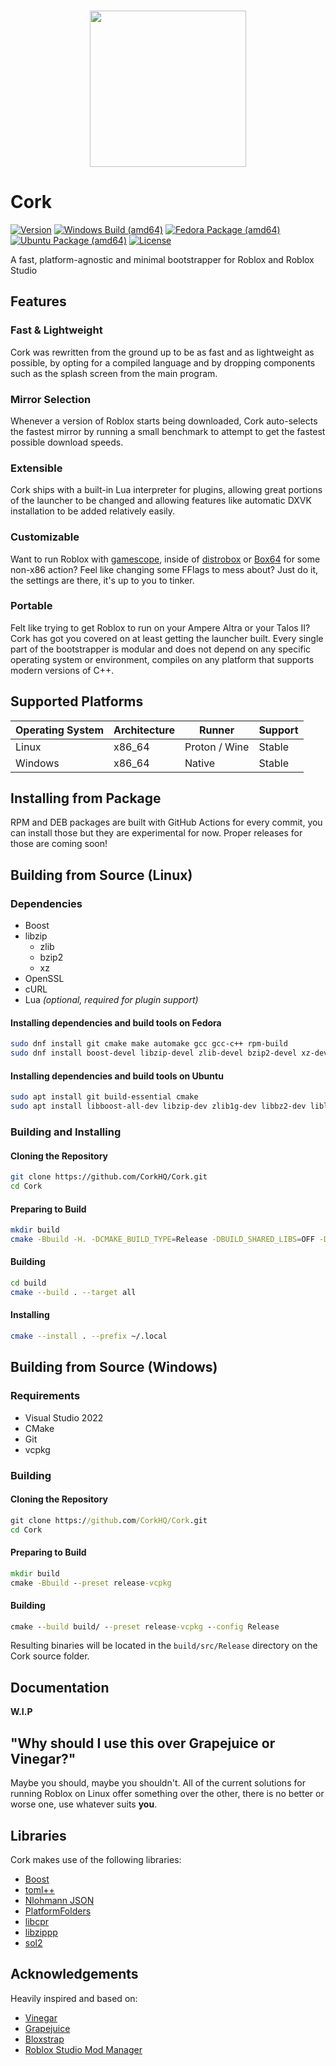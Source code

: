 <p align="center">
    <br/>
    <img src="https://github.com/Bugadinho/Cork/raw/master/resources/cork.svg" height="250"/>
    <br/>
    <h1>Cork</h1>
<p>

[![Version](https://img.shields.io/github/v/release/CorkHQ/Cork?display_name=tag)](https://github.com/CorkHQ/Cork/releases/latest)
[![Windows Build (amd64)](https://img.shields.io/github/actions/workflow/status/CorkHQ/Cork/build-windows-amd64.yml?logo=windows&label=build+(amd64))](https://github.com/CorkHQ/Cork/actions/workflows/build-windows-amd64.yml)
[![Fedora Package (amd64)](https://img.shields.io/github/actions/workflow/status/CorkHQ/Cork/package-fedora-amd64.yml?logo=fedora&label=package+(amd64))](https://github.com/CorkHQ/Cork/actions/workflows/package-fedora-amd64.yml)
[![Ubuntu Package (amd64)](https://img.shields.io/github/actions/workflow/status/CorkHQ/Cork/package-ubuntu-amd64.yml?logo=ubuntu&label=package+(amd64))](https://github.com/CorkHQ/Cork/actions/workflows/package-ubuntu-amd64.yml)
[![License](https://img.shields.io/github/license/CorkHQ/Cork)](https://github.com/CorkHQ/Cork/blob/master/LICENSE)

A fast, platform-agnostic and minimal bootstrapper for Roblox and Roblox Studio

## Features
### Fast & Lightweight
Cork was rewritten from the ground up to be as fast and as lightweight as possible, by opting for a compiled language and by dropping components such as the splash screen from the main program.
### Mirror Selection
Whenever a version of Roblox starts being downloaded, Cork auto-selects the fastest mirror by running a small benchmark to attempt to get the fastest possible download speeds.
### Extensible
Cork ships with a built-in Lua interpreter for plugins, allowing great portions of the launcher to be changed and allowing features like automatic DXVK installation to be added relatively easily.
### Customizable
Want to run Roblox with [gamescope](https://github.com/ValveSoftware/gamescope), inside of [distrobox](https://github.com/89luca89/distrobox) or [Box64](https://github.com/ptitSeb/box64) for some non-x86 action? Feel like changing some FFlags to mess about? Just do it, the settings are there, it's up to you to tinker.
### Portable
Felt like trying to get Roblox to run on your Ampere Altra or your Talos II? Cork has got you covered on at least getting the launcher built. Every single part of the bootstrapper is modular and does not depend on any specific operating system or environment, compiles on any platform that supports modern versions of C++.

## Supported Platforms
| Operating System | Architecture | Runner | Support |
| --- | --- | --- | --- |
| Linux | x86_64 | Proton / Wine | Stable |
| Windows | x86_64 | Native | Stable |

## Installing from Package
RPM and DEB packages are built with GitHub Actions for every commit, you can install those but they are experimental for now. Proper releases for those are coming soon!

## Building from Source (Linux)
### Dependencies
- Boost
- libzip
    - zlib
    - bzip2
    - xz
- OpenSSL
- cURL
- Lua *(optional, required for plugin support)*

#### Installing dependencies and build tools on Fedora
```bash
sudo dnf install git cmake make automake gcc gcc-c++ rpm-build
sudo dnf install boost-devel libzip-devel zlib-devel bzip2-devel xz-devel openssl-devel curl-devel lua-devel
```

#### Installing dependencies and build tools on Ubuntu
```bash
sudo apt install git build-essential cmake
sudo apt install libboost-all-dev libzip-dev zlib1g-dev libbz2-dev liblzma-dev libssl-dev curl libcurl4-openssl-dev liblua5.4-dev
```

### Building and Installing
#### Cloning the Repository
```bash
git clone https://github.com/CorkHQ/Cork.git
cd Cork
```

#### Preparing to Build
```bash
mkdir build
cmake -Bbuild -H. -DCMAKE_BUILD_TYPE=Release -DBUILD_SHARED_LIBS=OFF -DCPR_USE_SYSTEM_CURL=ON
```

#### Building
```bash
cd build
cmake --build . --target all
```

#### Installing
```bash
cmake --install . --prefix ~/.local
```

## Building from Source (Windows)
### Requirements
- Visual Studio 2022
- CMake
- Git
- vcpkg

### Building
#### Cloning the Repository
```bat
git clone https://github.com/CorkHQ/Cork.git
cd Cork
```

#### Preparing to Build
```bat
mkdir build
cmake -Bbuild --preset release-vcpkg
```

#### Building
```bat
cmake --build build/ --preset release-vcpkg --config Release
```

Resulting binaries will be located in the `build/src/Release` directory on the Cork source folder.

## Documentation
**W.I.P**

## "Why should I use this over Grapejuice or Vinegar?"
Maybe you should, maybe you shouldn't. All of the current solutions for running Roblox on Linux offer something over the other, there is no better or worse one, use whatever suits **you**.

## Libraries
Cork makes use of the following libraries:
* [Boost](https://www.boost.org/)
* [toml++](https://github.com/marzer/tomlplusplus)
* [Nlohmann JSON](https://github.com/nlohmann/json)
* [PlatformFolders](https://github.com/sago007/PlatformFolders)
* [libcpr](https://github.com/libcpr/cpr)
* [libzippp]( https://github.com/ctabin/libzippp)
* [sol2](https://github.com/ThePhD/sol2)

## Acknowledgements
Heavily inspired and based on:
* [Vinegar](https://github.com/vinegarhq/vinegar)
* [Grapejuice](https://gitlab.com/brinkervii/grapejuice)
* [Bloxstrap](https://github.com/pizzaboxer/bloxstrap)
* [Roblox Studio Mod Manager](https://github.com/MaximumADHD/Roblox-Studio-Mod-Manager)